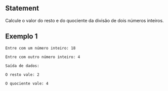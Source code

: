 ## Statement

Calcule o valor do resto e do quociente da divisão de dois números inteiros.

## Exemplo 1

```
Entre com um número inteiro: 18

Entre com outro número inteiro: 4

Saída de dados:

O resto vale: 2

O quociente vale: 4
```